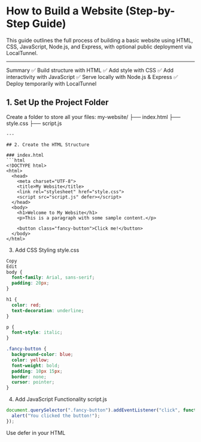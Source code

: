 # How to Build a Website (Step-by-Step Guide)

This guide outlines the full process of building a basic website using HTML, CSS, JavaScript, Node.js, and Express, with optional public deployment via LocalTunnel.

---
Summary
✅ Build structure with HTML
✅ Add style with CSS
✅ Add interactivity with JavaScript
✅ Serve locally with Node.js & Express
✅ Deploy temporarily with LocalTunnel

## 1. Set Up the Project Folder

Create a folder to store all your files:
my-website/
├── index.html
├── style.css
├── script.js

```php-template
---

## 2. Create the HTML Structure

### index.html
```html
<!DOCTYPE html>
<html>
  <head>
    <meta charset="UTF-8">
    <title>My Website</title>
    <link rel="stylesheet" href="style.css">
    <script src="script.js" defer></script>
  </head>
  <body>
    <h1>Welcome to My Website</h1>
    <p>This is a paragraph with some sample content.</p>

    <button class="fancy-button">Click me!</button>
  </body>
</html>
```

3. Add CSS Styling
style.css
```css
Copy
Edit
body {
  font-family: Arial, sans-serif;
  padding: 20px;
}

h1 {
  color: red;
  text-decoration: underline;
}

p {
  font-style: italic;
}

.fancy-button {
  background-color: blue;
  color: yellow;
  font-weight: bold;
  padding: 10px 15px;
  border: none;
  cursor: pointer;
}
```

4. Add JavaScript Functionality
script.js
```js
document.querySelector(".fancy-button").addEventListener("click", function () {
  alert("You clicked the button!");
});
```
Use defer in your HTML <script> tag so the JavaScript runs after the HTML loads.

5. Test in a Browser
Open `index.html` in your browser to view the site.

Use browser Inspect > Console to test JavaScript.

6. Set Up a Local Server with Node.js + Express
Prerequisites:
Install Node.js and NPM: https://nodejs.org/

Install Express:

```bash
npm init -y
npm install express
```

7. Create a Server File
app.js
```js
const express = require('express');
const app = express();
const port = 3000;

app.use(express.static('public'));

app.get("/", (req, res) => {
  res.sendFile(__dirname + "/public/index.html");
});

app.listen(port, () => {
  console.log(`App running at http://localhost:${port}`);
});
```

Folder structure:
```pgsql
my-website/
├── app.js
├── public/
    ├── index.html
    ├── style.css
    └── script.js
```

Run your server:
```bash
node app.js
```
View in browser:
Visit http://localhost:3000

8. Optional: Make Your Site Public with LocalTunnel
Install LocalTunnel:
```bash
npm install -g localtunnel
```
While server is running, in a new terminal:
```bash
lt --port 3000
```
Copy the generated link — your site is now public.

To stop it, press `CTRL + C`.

Summary
✅ Build structure with HTML
✅ Add style with CSS
✅ Add interactivity with JavaScript
✅ Serve locally with Node.js & Express
✅ Deploy temporarily with LocalTunnel

